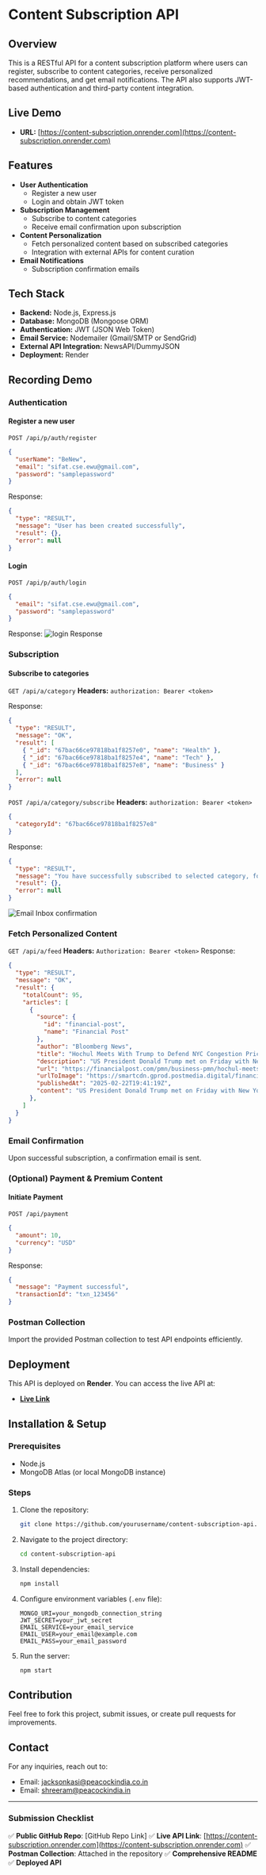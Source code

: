 # Content Subscription API

## Overview

This is a RESTful API for a content subscription platform where users can register, subscribe to content categories, receive personalized recommendations, and get email notifications. The API also supports JWT-based authentication and third-party content integration.

## Live Demo

- **URL:** [https://content-subscription.onrender.com](https://content-subscription.onrender.com)

## Features

- **User Authentication**
  - Register a new user
  - Login and obtain JWT token
- **Subscription Management**
  - Subscribe to content categories
  - Receive email confirmation upon subscription
- **Content Personalization**
  - Fetch personalized content based on subscribed categories
  - Integration with external APIs for content curation
- **Email Notifications**
  - Subscription confirmation emails

## Tech Stack

- **Backend:** Node.js, Express.js
- **Database:** MongoDB (Mongoose ORM)
- **Authentication:** JWT (JSON Web Token)
- **Email Service:** Nodemailer (Gmail/SMTP or SendGrid)
- **External API Integration:** NewsAPI/DummyJSON
- **Deployment:** Render

## Recording Demo

### Authentication

#### Register a new user

`POST /api/p/auth/register`

```json
{
  "userName": "BeNew",
  "email": "sifat.cse.ewu@gmail.com",
  "password": "samplepassword"
}
```

Response:

```json
{
  "type": "RESULT",
  "message": "User has been created successfully",
  "result": {},
  "error": null
}
```

#### Login

`POST /api/p/auth/login`

```json
{
  "email": "sifat.cse.ewu@gmail.com",
  "password": "samplepassword"
}
```

Response:
![login Response](src/assets/login-success-response.PNG)

### Subscription

#### Subscribe to categories

`GET /api/a/category`
**Headers:** `authorization: Bearer <token>`

Response:

```json
{
  "type": "RESULT",
  "message": "OK",
  "result": [
    { "_id": "67bac66ce97818ba1f8257e0", "name": "Health" },
    { "_id": "67bac66ce97818ba1f8257e4", "name": "Tech" },
    { "_id": "67bac66ce97818ba1f8257e8", "name": "Business" }
  ],
  "error": null
}
```

`POST /api/a/category/subscribe`
**Headers:** `authorization: Bearer <token>`

```json
{
  "categoryId": "67bac66ce97818ba1f8257e8"
}
```

Response:

```json
{
  "type": "RESULT",
  "message": "You have successfully subscribed to selected category, for confirmation check your email",
  "result": {},
  "error": null
}
```

![Email Inbox confirmation](src/assets/email-screenshot.PNG)

### Fetch Personalized Content

`GET /api/a/feed`
**Headers:** `Authorization: Bearer <token>`
Response:

```json
{
  "type": "RESULT",
  "message": "OK",
  "result": {
    "totalCount": 95,
    "articles": [
      {
        "source": {
          "id": "financial-post",
          "name": "Financial Post"
        },
        "author": "Bloomberg News",
        "title": "Hochul Meets With Trump to Defend NYC Congestion Pricing",
        "description": "US President Donald Trump met on Friday with New York Governor Kathy Hochul, who defended New York City’s congestion pricing program two days after the US moved to undo the toll system.",
        "url": "https://financialpost.com/pmn/business-pmn/hochul-meets-with-trump-to-defend-nyc-congestion-pricing",
        "urlToImage": "https://smartcdn.gprod.postmedia.digital/financialpost/wp-content/uploads/2025/02/776260509.jpg",
        "publishedAt": "2025-02-22T19:41:19Z",
        "content": "US President Donald Trump met on Friday with New York Governor Kathy Hochul, who defended New York Citys congestion pricing program two days after the US moved to undo the toll system.\r\nAuthor of the… [+5076 chars]"
      },
    ]
  }
}
```

### Email Confirmation

Upon successful subscription, a confirmation email is sent.

### (Optional) Payment & Premium Content

#### Initiate Payment

`POST /api/payment`

```json
{
  "amount": 10,
  "currency": "USD"
}
```

Response:

```json
{
  "message": "Payment successful",
  "transactionId": "txn_123456"
}
```

### Postman Collection

Import the provided Postman collection to test API endpoints efficiently.

## Deployment

This API is deployed on **Render**. You can access the live API at:

- **[Live Link](https://content-subscription.onrender.com)**

## Installation & Setup

### Prerequisites

- Node.js
- MongoDB Atlas (or local MongoDB instance)

### Steps

1. Clone the repository:
   ```sh
   git clone https://github.com/yourusername/content-subscription-api.git
   ```
2. Navigate to the project directory:
   ```sh
   cd content-subscription-api
   ```
3. Install dependencies:
   ```sh
   npm install
   ```
4. Configure environment variables (`.env` file):
   ```plaintext
   MONGO_URI=your_mongodb_connection_string
   JWT_SECRET=your_jwt_secret
   EMAIL_SERVICE=your_email_service
   EMAIL_USER=your_email@example.com
   EMAIL_PASS=your_email_password
   ```
5. Run the server:
   ```sh
   npm start
   ```

## Contribution

Feel free to fork this project, submit issues, or create pull requests for improvements.

## Contact

For any inquiries, reach out to:

- Email: [jacksonkasi@peacockindia.co.in](mailto:jacksonkasi@peacockindia.co.in)
- Email: [shreeram@peacockindia.in](mailto:shreeram@peacockindia.in)

---

### Submission Checklist

✅ **Public GitHub Repo**: [GitHub Repo Link]
✅ **Live API Link**: [https://content-subscription.onrender.com](https://content-subscription.onrender.com)
✅ **Postman Collection**: Attached in the repository
✅ **Comprehensive README** ✅ **Deployed API**
